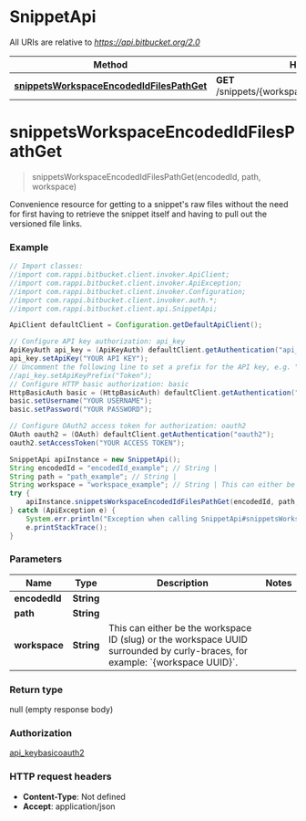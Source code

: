 # SnippetApi

All URIs are relative to *https://api.bitbucket.org/2.0*

Method | HTTP request | Description
------------- | ------------- | -------------
[**snippetsWorkspaceEncodedIdFilesPathGet**](SnippetApi.md#snippetsWorkspaceEncodedIdFilesPathGet) | **GET** /snippets/{workspace}/{encoded_id}/files/{path} | 

<a name="snippetsWorkspaceEncodedIdFilesPathGet"></a>
# **snippetsWorkspaceEncodedIdFilesPathGet**
> snippetsWorkspaceEncodedIdFilesPathGet(encodedId, path, workspace)



Convenience resource for getting to a snippet&#x27;s raw files without the need for first having to retrieve the snippet itself and having to pull out the versioned file links.

### Example
```java
// Import classes:
//import com.rappi.bitbucket.client.invoker.ApiClient;
//import com.rappi.bitbucket.client.invoker.ApiException;
//import com.rappi.bitbucket.client.invoker.Configuration;
//import com.rappi.bitbucket.client.invoker.auth.*;
//import com.rappi.bitbucket.client.api.SnippetApi;

ApiClient defaultClient = Configuration.getDefaultApiClient();

// Configure API key authorization: api_key
ApiKeyAuth api_key = (ApiKeyAuth) defaultClient.getAuthentication("api_key");
api_key.setApiKey("YOUR API KEY");
// Uncomment the following line to set a prefix for the API key, e.g. "Token" (defaults to null)
//api_key.setApiKeyPrefix("Token");
// Configure HTTP basic authorization: basic
HttpBasicAuth basic = (HttpBasicAuth) defaultClient.getAuthentication("basic");
basic.setUsername("YOUR USERNAME");
basic.setPassword("YOUR PASSWORD");

// Configure OAuth2 access token for authorization: oauth2
OAuth oauth2 = (OAuth) defaultClient.getAuthentication("oauth2");
oauth2.setAccessToken("YOUR ACCESS TOKEN");

SnippetApi apiInstance = new SnippetApi();
String encodedId = "encodedId_example"; // String | 
String path = "path_example"; // String | 
String workspace = "workspace_example"; // String | This can either be the workspace ID (slug) or the workspace UUID surrounded by curly-braces, for example: `{workspace UUID}`. 
try {
    apiInstance.snippetsWorkspaceEncodedIdFilesPathGet(encodedId, path, workspace);
} catch (ApiException e) {
    System.err.println("Exception when calling SnippetApi#snippetsWorkspaceEncodedIdFilesPathGet");
    e.printStackTrace();
}
```

### Parameters

Name | Type | Description  | Notes
------------- | ------------- | ------------- | -------------
 **encodedId** | **String**|  |
 **path** | **String**|  |
 **workspace** | **String**| This can either be the workspace ID (slug) or the workspace UUID surrounded by curly-braces, for example: &#x60;{workspace UUID}&#x60;.  |

### Return type

null (empty response body)

### Authorization

[api_key](../README.md#api_key)[basic](../README.md#basic)[oauth2](../README.md#oauth2)

### HTTP request headers

 - **Content-Type**: Not defined
 - **Accept**: application/json

